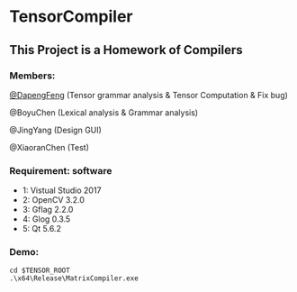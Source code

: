 TensorCompiler
==============

## This Project is a Homework of Compilers

### Members: 
[@DapengFeng](https://github.com/DapengFeng) (Tensor grammar analysis & Tensor Computation & Fix bug)

@BoyuChen (Lexical analysis & Grammar analysis)

@JingYang (Design GUI)

@XiaoranChen (Test)

### Requirement: software
* 1: Vistual Studio 2017
* 2: OpenCV 3.2.0
* 3: Gflag 2.2.0
* 4: Glog 0.3.5
* 5: Qt 5.6.2

### Demo:
```
cd $TENSOR_ROOT
.\x64\Release\MatrixCompiler.exe
```

